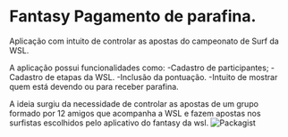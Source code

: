 # Fantasy Pagamento de parafina.

Aplicação com intuito de controlar as apostas do campeonato de Surf da WSL.

A aplicação possui funcionalidades como:
-Cadastro de participantes;
-Cadastro de etapas da WSL.
-Inclusão da pontuação.
-Intuito de mostrar quem está devendo ou para receber parafina.

A ideia surgiu da necessidade de controlar as apostas de um grupo formado por 12 amigos que acompanha a WSL e fazem apostas 
nos surfistas escolhidos pelo aplicativo do fantasy da wsl. 
![Packagist](https://img.shields.io/packagist/l/doctrine/orm.svg)




